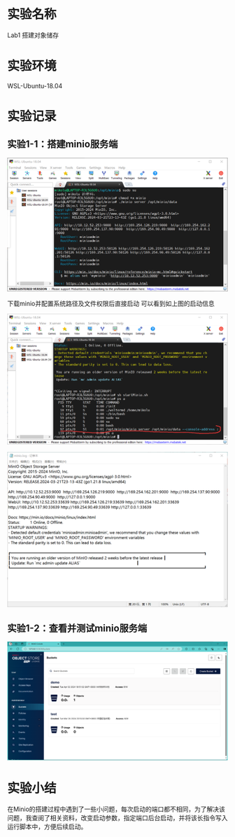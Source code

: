 # 实验名称

Lab1 搭建对象储存

# 实验环境

WSL-Ubuntu-18.04

# 实验记录

## 实验1-1：搭建minio服务端

![alt](./figure/直接启动minio_server.png)

下载minio并配置系统路径及文件权限后直接启动
可以看到如上图的启动信息


![alt](./figure/使用脚本后台启动并查看进程(固定端口号).png)


![alt](./figure/查看启动日志.png)


## 实验1-2：查看并测试minio服务端

![alt](./figure/浏览器控制台.png)


# 实验小结

在Minio的搭建过程中遇到了一些小问题，每次启动的端口都不相同，为了解决该问题，我查阅了相关资料，改变启动参数，指定端口后台启动，并将该长指令写入运行脚本中，方便后续启动。
